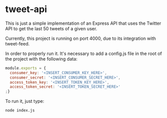 # tweet-api

This is just a simple implementation of an Express API that uses the Twitter API to get the last 50 tweets of a given user.

Currently, this project is running on port 4000, due to its integration with tweet-feed.

In order to properly run it. It's necessary to add a config.js file in the root of the project with the following data: 

```javascript
module.exports = {
  consumer_key: '<INSERT_CONSUMER_KEY_HERE>',
  consumer_secret: '<INSERT_CONSUMER_SECRET_HERE>',
  access_token_key: '<INSERT_TOKEN_KEY_HERE>',
  access_token_secret: '<INSERT_TOKEN_SECRET_HERE>'
;}
```

To run it, just type:
```
node index.js
```
